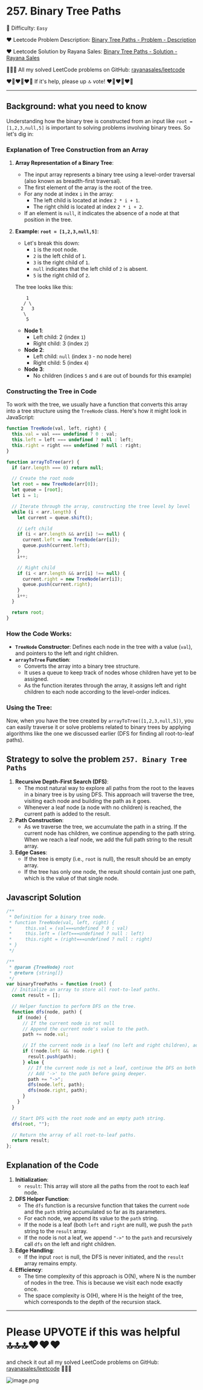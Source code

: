 # 257. Binary Tree Paths

🌱 Difficulty: `Easy`

❤️ Leetcode Problem Description: [Binary Tree Paths - Problem - Description](https://leetcode.com/problems/binary-tree-paths/description/)

❤️ Leetcode Solution by Rayana Sales: [Binary Tree Paths - Solution - Rayana Sales](https://leetcode.com/problems/binary-tree-paths/solutions/5696042/runtime-52ms-beats-83-48-simple-to-understand-javascript-solution/)

💁🏻‍♀️ All my solved LeetCode problems on GitHub: [rayanasales/leetcode](https://github.com/rayanasales/leetcode)

❤️‍🔥❤️‍🔥❤️‍🔥 If it's help, please up 🔝 vote! ❤️‍🔥❤️‍🔥❤️‍🔥

---

## Background: what you need to know

Understanding how the binary tree is constructed from an input like `root = [1,2,3,null,5]` is important to solving problems involving binary trees. So let's dig in:

### Explanation of Tree Construction from an Array

1. **Array Representation of a Binary Tree**:

   - The input array represents a binary tree using a level-order traversal (also known as breadth-first traversal).
   - The first element of the array is the root of the tree.
   - For any node at index `i` in the array:
     - The left child is located at index `2 * i + 1`.
     - The right child is located at index `2 * i + 2`.
   - If an element is `null`, it indicates the absence of a node at that position in the tree.

2. **Example: `root = [1,2,3,null,5]`**:

   - Let's break this down:
     - `1` is the root node.
     - `2` is the left child of `1`.
     - `3` is the right child of `1`.
     - `null` indicates that the left child of `2` is absent.
     - `5` is the right child of `2`.

   The tree looks like this:

   ```
       1
      / \
     2   3
      \
       5
   ```

   - **Node 1**:
     - Left child: 2 (index `1`)
     - Right child: 3 (index `2`)
   - **Node 2**:
     - Left child: `null` (index `3` - no node here)
     - Right child: 5 (index `4`)
   - **Node 3**:
     - No children (indices `5` and `6` are out of bounds for this example)

### Constructing the Tree in Code

To work with the tree, we usually have a function that converts this array into a tree structure using the `TreeNode` class. Here's how it might look in JavaScript:

```javascript []
function TreeNode(val, left, right) {
  this.val = val === undefined ? 0 : val;
  this.left = left === undefined ? null : left;
  this.right = right === undefined ? null : right;
}

function arrayToTree(arr) {
  if (arr.length === 0) return null;

  // Create the root node
  let root = new TreeNode(arr[0]);
  let queue = [root];
  let i = 1;

  // Iterate through the array, constructing the tree level by level
  while (i < arr.length) {
    let current = queue.shift();

    // Left child
    if (i < arr.length && arr[i] !== null) {
      current.left = new TreeNode(arr[i]);
      queue.push(current.left);
    }
    i++;

    // Right child
    if (i < arr.length && arr[i] !== null) {
      current.right = new TreeNode(arr[i]);
      queue.push(current.right);
    }
    i++;
  }

  return root;
}
```

### How the Code Works:

- **`TreeNode` Constructor**: Defines each node in the tree with a value (`val`), and pointers to the left and right children.
- **`arrayToTree` Function**:
  - Converts the array into a binary tree structure.
  - It uses a queue to keep track of nodes whose children have yet to be assigned.
  - As the function iterates through the array, it assigns left and right children to each node according to the level-order indices.

### Using the Tree:

Now, when you have the tree created by `arrayToTree([1,2,3,null,5])`, you can easily traverse it or solve problems related to binary trees by applying algorithms like the one we discussed earlier (DFS for finding all root-to-leaf paths).

## Strategy to solve the problem `257. Binary Tree Paths`

1. **Recursive Depth-First Search (DFS)**:
   - The most natural way to explore all paths from the root to the leaves in a binary tree is by using DFS. This approach will traverse the tree, visiting each node and building the path as it goes.
   - Whenever a leaf node (a node with no children) is reached, the current path is added to the result.
2. **Path Construction**:
   - As we traverse the tree, we accumulate the path in a string. If the current node has children, we continue appending to the path string. When we reach a leaf node, we add the full path string to the result array.
3. **Edge Cases**:
   - If the tree is empty (i.e., `root` is null), the result should be an empty array.
   - If the tree has only one node, the result should contain just one path, which is the value of that single node.

## Javascript Solution

```js
/**
 * Definition for a binary tree node.
 * function TreeNode(val, left, right) {
 *     this.val = (val===undefined ? 0 : val)
 *     this.left = (left===undefined ? null : left)
 *     this.right = (right===undefined ? null : right)
 * }
 */

/**
 * @param {TreeNode} root
 * @return {string[]}
 */
var binaryTreePaths = function (root) {
  // Initialize an array to store all root-to-leaf paths.
  const result = [];

  // Helper function to perform DFS on the tree.
  function dfs(node, path) {
    if (node) {
      // If the current node is not null
      // Append the current node's value to the path.
      path += node.val;

      // If the current node is a leaf (no left and right children), add the path to the result.
      if (!node.left && !node.right) {
        result.push(path);
      } else {
        // If the current node is not a leaf, continue the DFS on both children.
        // Add '->' to the path before going deeper.
        path += "->";
        dfs(node.left, path);
        dfs(node.right, path);
      }
    }
  }

  // Start DFS with the root node and an empty path string.
  dfs(root, "");

  // Return the array of all root-to-leaf paths.
  return result;
};
```

## Explanation of the Code

1. **Initialization**:
   - `result`: This array will store all the paths from the root to each leaf node.
2. **DFS Helper Function**:
   - The `dfs` function is a recursive function that takes the current `node` and the `path` string accumulated so far as its parameters.
   - For each node, we append its value to the `path` string.
   - If the node is a leaf (both `left` and `right` are null), we push the `path` string to the `result` array.
   - If the node is not a leaf, we append `"->"` to the `path` and recursively call `dfs` on the left and right children.
3. **Edge Handling**:
   - If the input `root` is null, the DFS is never initiated, and the `result` array remains empty.
4. **Efficiency**:
   - The time complexity of this approach is O(N), where N is the number of nodes in the tree. This is because we visit each node exactly once.
   - The space complexity is O(H), where H is the height of the tree, which corresponds to the depth of the recursion stack.

---

# Please UPVOTE if this was helpful 🔝🔝🔝❤️❤️❤️

and check it out all my solved LeetCode problems on GitHub: [rayanasales/leetcode](https://github.com/rayanasales/leetcode) 🤙😚🤘

![image.png](https://assets.leetcode.com/users/images/57bce3b1-56e2-4c20-9cdf-b61fef26b93b_1725494158.6252415.png)
